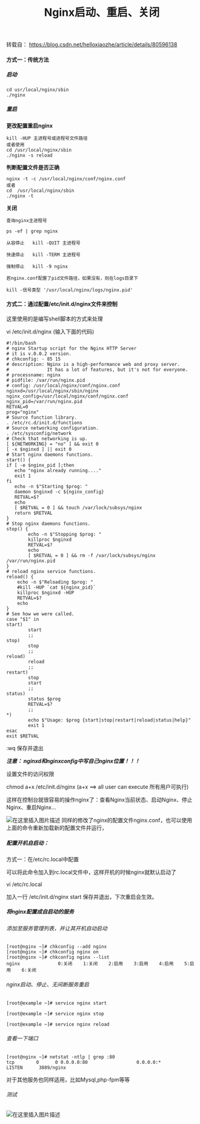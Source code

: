 ﻿---
title: Nginx启动、重启、关闭
categories: Nginx
tags: nginx
---
<!-- more -->
转载自： https://blog.csdn.net/helloxiaozhe/article/details/80596138

#### 方式一：传统方法
##### 启动
```
cd usr/local/nginx/sbin
./nginx
```
##### 重启
**更改配置重启nginx**
```
kill -HUP 主进程号或进程号文件路径
或者使用
cd /usr/local/nginx/sbin
./nginx -s reload
```
**判断配置文件是否正确**

```
nginx -t -c /usr/local/nginx/conf/nginx.conf
或者
cd  /usr/local/nginx/sbin
./nginx -t
```
**关闭**

```
查询nginx主进程号

ps -ef | grep nginx

从容停止   kill -QUIT 主进程号

快速停止   kill -TERM 主进程号

强制停止   kill -9 nginx

若nginx.conf配置了pid文件路径，如果没有，则在logs目录下

kill -信号类型 '/usr/local/nginx/logs/nginx.pid'
```

#### 方式二：通过配置/etc/init.d/nginx文件来控制
这里使用的是编写shell脚本的方式来处理

vi /etc/init.d/nginx  (输入下面的代码)

```
#!/bin/bash
# nginx Startup script for the Nginx HTTP Server
# it is v.0.0.2 version.
# chkconfig: - 85 15
# description: Nginx is a high-performance web and proxy server.
#              It has a lot of features, but it's not for everyone.
# processname: nginx
# pidfile: /var/run/nginx.pid
# config: /usr/local/nginx/conf/nginx.conf
nginxd=/usr/local/nginx/sbin/nginx
nginx_config=/usr/local/nginx/conf/nginx.conf
nginx_pid=/var/run/nginx.pid
RETVAL=0
prog="nginx"
# Source function library.
. /etc/rc.d/init.d/functions
# Source networking configuration.
. /etc/sysconfig/network
# Check that networking is up.
[ ${NETWORKING} = "no" ] && exit 0
[ -x $nginxd ] || exit 0
# Start nginx daemons functions.
start() {
if [ -e $nginx_pid ];then
   echo "nginx already running...."
   exit 1
fi
   echo -n $"Starting $prog: "
   daemon $nginxd -c ${nginx_config}
   RETVAL=$?
   echo
   [ $RETVAL = 0 ] && touch /var/lock/subsys/nginx
   return $RETVAL
}
# Stop nginx daemons functions.
stop() {
        echo -n $"Stopping $prog: "
        killproc $nginxd
        RETVAL=$?
        echo
        [ $RETVAL = 0 ] && rm -f /var/lock/subsys/nginx /var/run/nginx.pid
}
# reload nginx service functions.
reload() {
    echo -n $"Reloading $prog: "
    #kill -HUP `cat ${nginx_pid}`
    killproc $nginxd -HUP
    RETVAL=$?
    echo
}
# See how we were called.
case "$1" in
start)
        start
        ;;
stop)
        stop
        ;;
reload)
        reload
        ;;
restart)
        stop
        start
        ;;
status)
        status $prog
        RETVAL=$?
        ;;
*)
        echo $"Usage: $prog {start|stop|restart|reload|status|help}"
        exit 1
esac
exit $RETVAL
```

:wq  保存并退出

***注意： nginxd和nginxconfig中写自己nginx位置！！！***

设置文件的访问权限

chmod a+x /etc/init.d/nginx   (a+x ==> all user can execute  所有用户可执行)

这样在控制台就很容易的操作nginx了：查看Nginx当前状态、启动Nginx、停止Nginx、重启Nginx…

![在这里插入图片描述](https://img-blog.csdnimg.cn/20190307163714967.png?x-oss-process=image/watermark,type_ZmFuZ3poZW5naGVpdGk,shadow_10,text_aHR0cHM6Ly9ibG9nLmNzZG4ubmV0L3FxXzM1OTc0NzU5,size_16,color_FFFFFF,t_70)
同样的修改了nginx的配置文件nginx.conf，也可以使用上面的命令重新加载新的配置文件并运行，

##### 配置开机自启动：

方式一：在/etc/rc.local中配置

可以将此命令加入到rc.local文件中，这样开机的时候nginx就默认启动了

vi /etc/rc.local

加入一行  /etc/init.d/nginx start    保存并退出，下次重启会生效。


##### 将nginx配置成自启动的服务
###### 添加至服务管理列表，并让其开机自动启动

```
[root@nginx ~]# chkconfig --add nginx
[root@nginx ~]# chkconfig nginx on 
[root@nginx ~]# chkconfig nginx --list 
nginx              0:关闭    1:关闭    2:启用    3:启用    4:启用    5:启用    6:关闭
```

###### nginx启动、停止、无间断服务重启

```
[root@example ~]# service nginx start

[root@example ~]# service nginx stop

[root@example ~]# service nginx reload
```

###### 查看一下端口

```
[root@nginx ~]# netstat -ntlp | grep :80
tcp        0      0 0.0.0.0:80                  0.0.0.0:*                   LISTEN      3889/nginx

```
对于其他服务也同样适用，比如Mysql,php-fpm等等

###### 测试
![在这里插入图片描述](https://img-blog.csdnimg.cn/20190307163951737.png?x-oss-process=image/watermark,type_ZmFuZ3poZW5naGVpdGk,shadow_10,text_aHR0cHM6Ly9ibG9nLmNzZG4ubmV0L3FxXzM1OTc0NzU5,size_16,color_FFFFFF,t_70)
